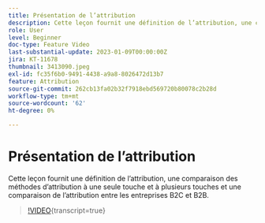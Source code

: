 ```yaml
---
title: Présentation de l’attribution
description: Cette leçon fournit une définition de l’attribution, une comparaison des méthodes d’attribution à une seule touche et à plusieurs touches et une comparaison de l’attribution entre les entreprises B2C et B2B.
role: User
level: Beginner
doc-type: Feature Video
last-substantial-update: 2023-01-09T00:00:00Z
jira: KT-11678
thumbnail: 3413090.jpeg
exl-id: fc35f6b0-9491-4438-a9a8-8026472d13b7
feature: Attribution
source-git-commit: 262cb13fa02b32f7918ebd569720b80078c2b28d
workflow-type: tm+mt
source-wordcount: '62'
ht-degree: 0%

---
```


# Présentation de l’attribution

Cette leçon fournit une définition de l’attribution, une comparaison des méthodes d’attribution à une seule touche et à plusieurs touches et une comparaison de l’attribution entre les entreprises B2C et B2B.

>[!VIDEO](https://video.tv.adobe.com/v/3413090/?learn=on){transcript=true}
